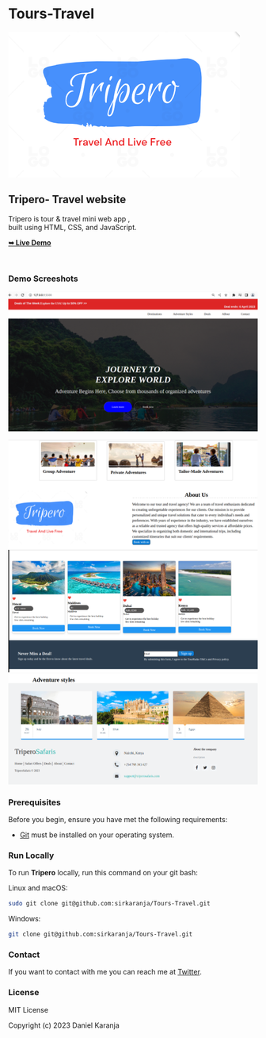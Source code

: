 # Tours-Travel
  
  <img src="./images/tripero.png" />

  <h2>Tripero- Travel website</h2>

Tripero is tour & travel mini web app , <br /> built using HTML, CSS, and JavaScript.

  <a href="https://sirkaranja.github.io/Tours-Travel/"><strong>➥ Live Demo</strong></a>

</div>

<br />

### Demo Screeshots

![Tripero Desktop Demo](images/1.png "Desktop Demo")


![Tripero about Demo](images/3.png "about demo")
![Tripero about Demo](images/4.png "about demo")
![Tripero about Demo](images/5.png "about demo")

### Prerequisites

Before you begin, ensure you have met the following requirements:

* [Git](https://git-scm.com/downloads "Download Git") must be installed on your operating system.

### Run Locally

To run **Tripero** locally, run this command on your git bash:

Linux and macOS:

```bash
sudo git clone git@github.com:sirkaranja/Tours-Travel.git
```

Windows:

```bash
git clone git@github.com:sirkaranja/Tours-Travel.git
```

### Contact

If you want to contact with me you can reach me at [Twitter](https://www.twitter.com/codewithsadee).

### License

 MIT License

Copyright (c) 2023 Daniel Karanja

